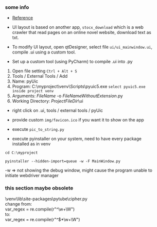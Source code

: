 
### some info
- [Reference](http://mahaljsp.asuscomm.com/index.php/2020/08/28/youtube_download/)  

- UI layout is based on another app, `stocx_download` which is a web crawler that read pages on an online novel website, download text as txt.

- To modify UI layout, open qtDesigner, select file `ui/ui_mainwindow.ui`, compile .ui using a custom tool. 

- Set up a custom tool (using PyCharm) to compile .ui into .py

1. Open file setting `Ctrl + Alt + S`
2. Tools / External Tools / Add
3. Name: pyUic
4. Program: C:\myproject\venv\Scripts\pyuic5.exe `select pyuic5.exe inside project venv`
5. Arguments: $FileName$ -o $FileNameWithoutExtension$.py
6. Working Directory: $ProjectFileDir$\ui

- right click on .ui, tools / external tools / pyUic

- provide custom `img/favicon.ico` if you want it to show on the app

- execute `pic_to_string.py` 

- execute pyinstaller on your system, need to have every package installed as in venv 

```commandline
cd C:\myproject

pyinstaller --hidden-import=queue -w -F MainWindow.py
```
-w => not showing the debug window, might cause the program unable to initiate webdriver manager

### this section maybe obsolete
\venv\lib\site-packages\pytube\cipher.py  
change from:  
var_regex = re.compile(r"^\w+\W")  
to:  
var_regex = re.compile(r"^\$*\w+\W") 